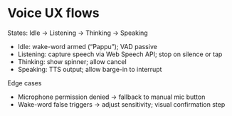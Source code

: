 # Voice UX flows

States: Idle → Listening → Thinking → Speaking
- Idle: wake-word armed (“Pappu”); VAD passive
- Listening: capture speech via Web Speech API; stop on silence or tap
- Thinking: show spinner; allow cancel
- Speaking: TTS output; allow barge-in to interrupt

Edge cases
- Microphone permission denied → fallback to manual mic button
- Wake-word false triggers → adjust sensitivity; visual confirmation step
